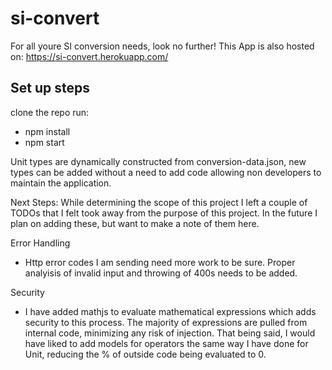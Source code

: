 # si-convert
For all youre SI conversion needs, look no further!
This App is also hosted on: https://si-convert.herokuapp.com/

## Set up steps
clone the repo
run:
 - npm install
 - npm start
 
Unit types are dynamically constructed from conversion-data.json, new types can be added without a need to add code allowing non developers to maintain the application.
 
Next Steps:
 While determining the scope of this project I left a couple of TODOs that I felt took away from the purpose of this project. In the future I plan on adding these, but want to make a note of them here.

Error Handling
 - Http error codes I am sending need more work to be sure. Proper analyisis of invalid input and throwing of 400s needs to be added. 
 
 Security
 - I have added mathjs to evaluate mathematical expressions which adds security to this process. The majority of expressions are pulled from internal code, minimizing any risk of injection. That being said, I would have liked to add models for operators the same way I have done for Unit, reducing the % of outside code being evaluated to 0. 
 
